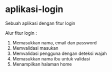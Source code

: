 # aplikasi-login
Sebuah aplikasi dengan fitur login  

Alur fitur login :  
1. Memasukkan nama, email dan password  
2. Memvalidasi masukan
3. Memvalidasi pengguna dengan deteksi wajah
4. Memasukkan nama ibu untuk validasi
5. Menampilkan halaman home
